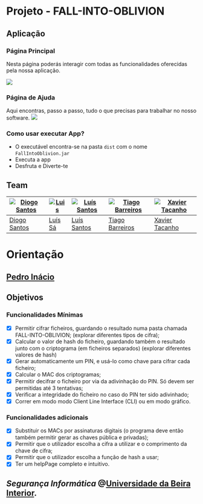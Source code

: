# Projeto - FALL-INTO-OBLIVION

## Aplicação

### Página Principal
Nesta página poderás interagir com todas as funcionalidades oferecidas pela nossa aplicação.

![](src/imagens/principalPage.png)

### Página de Ajuda
Aqui encontras, passo a passo, tudo o que precisas para trabalhar no nosso software.
![](src/imagens/ajudaPage.png)

### Como usar executar App?

- O executável encontra-se na pasta `dist` com o nome `FallIntoOblivion.jar`
- Executa a app
- Desfruta e Diverte-te

## Team

[![Diogo Santos](https://avatars.githubusercontent.com/u/96886187?s=100&v=4)](https://github.com/DidiTuga)| [![Luis](https://avatars.githubusercontent.com/u/118893248?s=100&v=4)](https://github.com/luis-sa-ubi-2000) | [![Luís Santos](https://avatars.githubusercontent.com/u/99278985?s=100&v=4)](https://github.com/lsantos92) |[![Tiago Barreiros](https://avatars.githubusercontent.com/u/78179371?s=100&v=4)](https://github.com/tiago-barreiros)|[![Xavier Tacanho]()](https://github.com/XavierTacanho)
---|--------------------------------------------------|------------------------------------------------------------------------------------------------------------|---|---
[Diogo Santos](https://github.com/DidiTuga)| [Luís Sá](https://github.com/luis-sa-ubi-2000)   | [Luís Santos](https://github.com/lsantos92)                                                                |[Tiago Barreiros](https://github.com/tiago-barreiros)|[Xavier Tacanho](https://github.com/XavierTacanho)

# Orientação
## [Pedro Inácio](https://www.di.ubi.pt/~inacio/)

## Objetivos
### Funcionalidades Mínimas

- [x]  Permitir cifrar ficheiros, guardando o resultado numa pasta chamada FALL-INTO-OBLIVION; (explorar diferentes
  tipos de cifra);
- [x]  Calcular o valor de hash do ficheiro, guardando também o resultado junto com o criptograma (em ficheiros separados) (explorar diferentes valores de hash)
- [x]  Gerar automaticamente um PIN, e usá-lo como chave para cifrar cada ficheiro;
- [x]  Calcular o MAC dos criptogramas;
- [x]  Permitir decifrar o ficheiro por via da adivinhação do PIN. Só devem ser permitidas até 3 tentativas;
- [x]  Verificar a integridade do ficheiro no caso do PIN ter sido adivinhado;
- [x]  Correr em modo modo Client Line Interface (CLI) ou em modo gráfico.

### Funcionalidades adicionais

- [x]  Substituir os MACs por assinaturas digitais (o programa deve então também permitir
  gerar as chaves pública e privadas);
- [x]  Permitir que o utilizador escolha a cifra a utilizar e o comprimento da chave de cifra;
- [x]  Permitir que o utilizador escolha a função de hash a usar;
- [x]  Ter um helpPage completo e intuitivo.
## *Segurança Informática* @[Universidade da Beira Interior](https://www.ubi.pt/).
